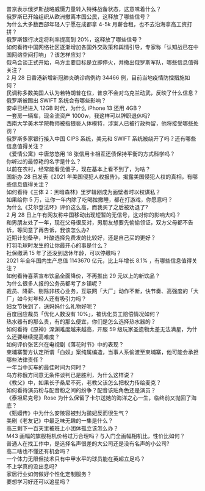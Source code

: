 普京表示俄罗斯战略威慑力量转入特殊战备状态，这意味着什么？  
俄罗斯已开始组织从欧洲撤离本国公民，这释放了哪些信号？  
为什么大多数西部年轻人宁愿在成都拿 4-5k 月薪合租，也不去沿海拿高工资打拼？  
俄罗斯银行决定将利率提高到 20%，这释放了哪些信号？  
如何看待中国网络社区逐渐增加各国外交政策和舆情引导，专家称「认知战已在中国网络空间打响」？该怎样应对？  
俄乌会谈正式开始，乌方主要目标是立即停火，并撤出俄罗斯军队，哪些信息值得关注？  
2 月 28 日香港新增新冠肺炎确诊病例约 34466 例，目前当地疫情防控措施如何？  
民调称多数美国人认为若特朗普在位，普京不会对乌克兰动武，反映了什么信息？  
俄罗斯被踢出 SWIFT 系统会有哪些影响？  
安卓已经进入 12GB 时代，为什么 iPhone 13 还用 4GB？  
一套房一辆车，现金流资产 1000w，我这样可以辞职退休吗?  
西南大学美术学院教师被指猥亵人体模特，涉案人已被行政拘留，他将接受哪些处罚？  
俄罗斯多家银行接入中国 CIPS 系统，美元和 SWIFT 系统被绕开了吗？还有哪些信息值得关注？  
《爱情公寓》中唐悠悠用 18 张信用卡相互还债保持平衡的方式科学吗？  
你听过的最惊艳的名字是什么？  
以前在农村，经常能看见傻子，现在基本上看不到了，为啥？  
国新办 28 日发表《2021 年美国侵犯人权报告》，揭露美国侵犯人权的真相，有哪些信息值得关注？  
如何看待《三体 2：黑暗森林》里罗辑刚成为面壁者时以权谋私？  
如果给你 5 万，让你一年内除了吃喝拉撒睡，都在打游戏，你愿意吗？  
为什么《艾尔登法环》评价这么高，而我买了之后被劝退了?  
2 月 28 日上午有网友称中国移动出现短暂的无信号，这对你的影响大吗？  
和男朋友处了一年，现在父母很反对，男朋友想要先偷偷领证，双方父母都不告诉，等同意了再告诉，我该怎么办?  
近期计划备孕，叶酸选择免费发的比较好，还是自己买的更好？  
打羽毛球时发生的让你最开心的事是什么？  
社保缴满 15 年了还没到退休年龄，可以停缴吗？  
2021 年全年国内生产总值 1143670 亿元，比上年增长 8.1% ，有哪些信息值得关注？  
如何看待喜茶宣布饮品全面降价，不再推出 29 元以上的新饮品？  
为什么很多人报的公务员都考了乡镇呢？  
裁员、降薪、剔除非核心业务，互联网「大厂」动作不断，快节奏、高强度的「大厂」如今对年轻人还有吸引力吗？  
妇女节快到了，送妈妈什么礼物好呢？  
百度回应裁员「优化人数没有 10%」，被优化员工赔偿情况如何？  
热水器有的那么贵，有的那么便宜，你们是怎么选择热水器的？  
如何看待《原神》深渊难度越来越高，开服 59 级玩家圣遗物太差无法满星，为什么还要继续提高难度？  
如何评价张艺兴在电视剧《落花时节》中的表现？  
柬埔寨警方认定所谓「血奴」案纯属编造，当事人系偷渡至柬埔寨，他可能会承担哪些法律责任？  
一年当中买车的最佳时间为何时？  
乌方称俄方同意无条件谈判已是胜利，为什么这样说？  
《教父》中，如果长子桑尼不死，老教父该怎么把权力传给麦克？  
如何看待演员粉与配音粉之间的纷争？配音该贴角色还是演员？  
《泰坦尼克号》Rose 为什么保留了卡尔送她的海洋之心一生，临终前又抛回了海底？  
《甄嬛传》中为什么安陵容被封为鹂妃反而很生气？  
美剧《老友记》中最乏味无趣的一集是什么？  
高三剩下一百天里被班上小团体孤立该怎么办？  
M43 画幅的旗舰相机价格过万合理吗？与入门全画幅相机比，性价比如何？  
普通人在找工作中，是选择名声很差的大公司还是没有名声的小公司?  
高二啥也不懂还有机会吗？  
一个体力无限但技术只有中甲水平的球员能在英超立足吗？  
不上学真的没出息吗?  
家居行业如何做好个性化定制服务？  
要想学习好还可以追星吗？  
